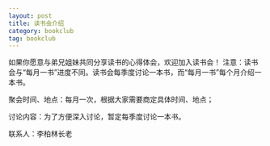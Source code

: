 ```yaml
---
layout: post
title: 读书会介绍
category: bookclub
tag: bookclub
---
```



如果你愿意与弟兄姐妹共同分享读书的心得体会，欢迎加入读书会！
注意：读书会与“每月一书”进度不同。读书会每季度讨论一本书，而“每月一书”每个月介绍一本书。

聚会时间、地点：每月一次，根据大家需要商定具体时间、地点；

讨论内容：为了方便深入讨论，暂定每季度讨论一本书。

联系人：李柏林长老 
